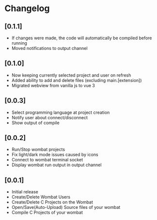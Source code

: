# Changelog

## [0.1.1]

- If changes were made, the code will automatically be compiled before running
- Moved notifications to output channel

## [0.1.0]

- Now keeping currently selected project and user on refresh
- Added ability to add and delete files (excluding main.[extension])
- Migrated webview from vanilla js to vue 3

## [0.0.3]

- Select programming language at project creation
- Notify user about connect/disconnect
- Show output of compile

## [0.0.2]

- Run/Stop wombat projects
- Fix light/dark mode issues caused by icons
- Connect to wombat terminal socket
- Display wombat run output in output channel

## [0.0.1]

- Initial release
- Create/Delete Wombat Users
- Create/Delete C Projects on the Wombat
- Open/Save(Auto-Upload) Source files of your wombat
- Compile C Projects of your wombat
